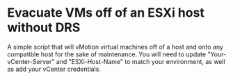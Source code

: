 # Evacuate VMs off of an ESXi host without DRS
A simple script that will vMotion virtual machines off of a host and onto any compatible host for the sake of maintenance. You will need to update "Your-vCenter-Server" and "ESXi-Host-Name" to match your environment, as well as add your vCenter credentials.


